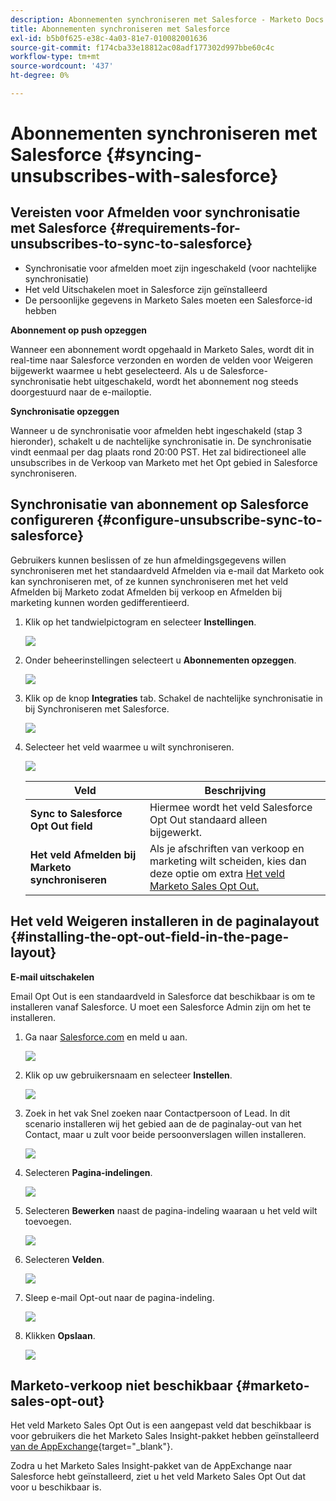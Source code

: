 ```yaml
---
description: Abonnementen synchroniseren met Salesforce - Marketo Docs - Productdocumentatie
title: Abonnementen synchroniseren met Salesforce
exl-id: b5b0f625-e38c-4a03-81e7-010082001636
source-git-commit: f174cba33e18812ac08adf177302d997bbe60c4c
workflow-type: tm+mt
source-wordcount: '437'
ht-degree: 0%

---
```


# Abonnementen synchroniseren met Salesforce {#syncing-unsubscribes-with-salesforce}

## Vereisten voor Afmelden voor synchronisatie met Salesforce {#requirements-for-unsubscribes-to-sync-to-salesforce}

* Synchronisatie voor afmelden moet zijn ingeschakeld (voor nachtelijke synchronisatie)
* Het veld Uitschakelen moet in Salesforce zijn geïnstalleerd
* De persoonlijke gegevens in Marketo Sales moeten een Salesforce-id hebben

**Abonnement op push opzeggen**

Wanneer een abonnement wordt opgehaald in Marketo Sales, wordt dit in real-time naar Salesforce verzonden en worden de velden voor Weigeren bijgewerkt waarmee u hebt geselecteerd. Als u de Salesforce-synchronisatie hebt uitgeschakeld, wordt het abonnement nog steeds doorgestuurd naar de e-mailoptie.

**Synchronisatie opzeggen**

Wanneer u de synchronisatie voor afmelden hebt ingeschakeld (stap 3 hieronder), schakelt u de nachtelijke synchronisatie in. De synchronisatie vindt eenmaal per dag plaats rond 20:00 PST. Het zal bidirectioneel alle unsubscribes in de Verkoop van Marketo met het Opt gebied in Salesforce synchroniseren.

## Synchronisatie van abonnement op Salesforce configureren {#configure-unsubscribe-sync-to-salesforce}

Gebruikers kunnen beslissen of ze hun afmeldingsgegevens willen synchroniseren met het standaardveld Afmelden via e-mail dat Marketo ook kan synchroniseren met, of ze kunnen synchroniseren met het veld Afmelden bij Marketo zodat Afmelden bij verkoop en Afmelden bij marketing kunnen worden gedifferentieerd.

1. Klik op het tandwielpictogram en selecteer **Instellingen**.

   ![](assets/syncing-unsubscribes-with-salesforce-1.png)

1. Onder beheerinstellingen selecteert u **Abonnementen opzeggen**.

   ![](assets/syncing-unsubscribes-with-salesforce-2.png)

1. Klik op de knop **Integraties** tab. Schakel de nachtelijke synchronisatie in bij Synchroniseren met Salesforce.

   ![](assets/syncing-unsubscribes-with-salesforce-3.png)

1. Selecteer het veld waarmee u wilt synchroniseren.

   ![](assets/syncing-unsubscribes-with-salesforce-4.png)

   | Veld | Beschrijving |
   |---|---|
   | **Sync to Salesforce Opt Out field** | Hiermee wordt het veld Salesforce Opt Out standaard alleen bijgewerkt. |
   | **Het veld Afmelden bij Marketo synchroniseren** | Als je afschriften van verkoop en marketing wilt scheiden, kies dan deze optie om extra [Het veld Marketo Sales Opt Out.](#msoo) |

## Het veld Weigeren installeren in de paginalayout {#installing-the-opt-out-field-in-the-page-layout}

**E-mail uitschakelen**

Email Opt Out is een standaardveld in Salesforce dat beschikbaar is om te installeren vanaf Salesforce. U moet een Salesforce Admin zijn om het te installeren.

1. Ga naar [Salesforce.com](https://salesforce.com) en meld u aan.

   ![](assets/syncing-unsubscribes-with-salesforce-5.png)

1. Klik op uw gebruikersnaam en selecteer **Instellen**.

   ![](assets/syncing-unsubscribes-with-salesforce-6.png)

1. Zoek in het vak Snel zoeken naar Contactpersoon of Lead. In dit scenario installeren wij het gebied aan de de paginalay-out van het Contact, maar u zult voor beide persoonverslagen willen installeren.

   ![](assets/syncing-unsubscribes-with-salesforce-7.png)

1. Selecteren **Pagina-indelingen**.

   ![](assets/syncing-unsubscribes-with-salesforce-8.png)

1. Selecteren **Bewerken** naast de pagina-indeling waaraan u het veld wilt toevoegen.

   ![](assets/syncing-unsubscribes-with-salesforce-9.png)

1. Selecteren **Velden**.

   ![](assets/syncing-unsubscribes-with-salesforce-10.png)

1. Sleep e-mail Opt-out naar de pagina-indeling.

   ![](assets/syncing-unsubscribes-with-salesforce-11.png)

1. Klikken **Opslaan**.

   ![](assets/syncing-unsubscribes-with-salesforce-12.png)

## Marketo-verkoop niet beschikbaar {#marketo-sales-opt-out}

Het veld Marketo Sales Opt Out is een aangepast veld dat beschikbaar is voor gebruikers die het Marketo Sales Insight-pakket hebben geïnstalleerd [van de AppExchange](/help/marketo/product-docs/marketo-sales-insight/msi-for-salesforce/installation/install-marketo-sales-insight-package-in-salesforce-appexchange.md){target="_blank"}.

Zodra u het Marketo Sales Insight-pakket van de AppExchange naar Salesforce hebt geïnstalleerd, ziet u het veld Marketo Sales Opt Out dat voor u beschikbaar is.
